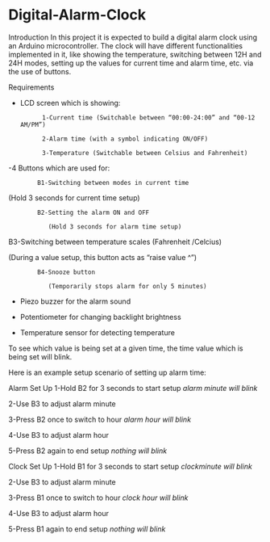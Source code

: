 # Digital-Alarm-Clock
Introduction
In this project it is expected to build a digital alarm clock using an Arduino microcontroller. The clock will have different functionalities implemented in it, like showing the temperature, switching between 12H and 24H modes, setting up the values for current time and alarm time, etc. via the use of buttons.

Requirements
- LCD screen which is showing:

            1-Current time (Switchable between “00:00-24:00” and “00-12 AM/PM”)

            2-Alarm time (with a symbol indicating ON/OFF)

            3-Temperature (Switchable between Celsius and Fahrenheit)

-4 Buttons which are used for:

            B1-Switching between modes in current time

   (Hold 3 seconds for current time setup)

            B2-Setting the alarm ON and OFF

               (Hold 3 seconds for alarm time setup)

B3-Switching between temperature scales (Fahrenheit /Celcius)

   (During a value setup, this button acts as “raise value ^”)

            B4-Snooze button

               (Temporarily stops alarm for only 5 minutes)

- Piezo buzzer for the alarm sound

- Potentiometer for changing backlight brightness

- Temperature sensor for detecting temperature


 

To see which value is being set at a given time, the time value which is being set will blink.

Here is an example setup scenario of setting up alarm time:

Alarm Set Up
1-Hold B2 for 3 seconds to start setup *alarm minute will blink*

2-Use   B3 to adjust alarm minute

3-Press B2 once to switch to hour *alarm hour will blink*

4-Use   B3 to adjust alarm hour

5-Press B2 again to end setup *nothing will blink*

Clock Set Up
1-Hold B1 for 3 seconds to start setup *clockminute will blink*

2-Use   B3 to adjust alarm minute

3-Press B1 once to switch to hour *clock hour will blink*

4-Use   B3 to adjust alarm hour

5-Press B1 again to end setup *nothing will blink*
